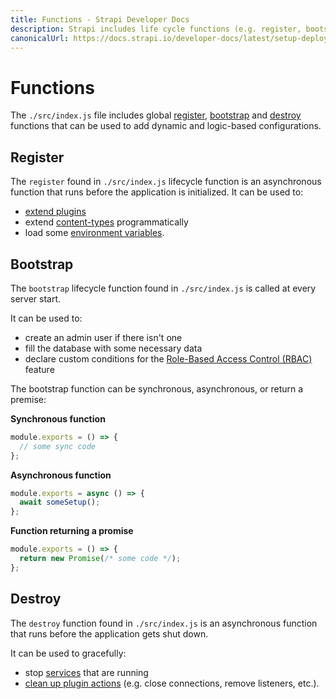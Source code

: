 ```yaml
---
title: Functions - Strapi Developer Docs
description: Strapi includes life cycle functions (e.g. register, bootstrap and destroy) that control the flow of your application.
canonicalUrl: https://docs.strapi.io/developer-docs/latest/setup-deployment-guides/configurations/optional/functions.html
---
```


# Functions

The `./src/index.js` file includes global [register](#register), [bootstrap](#bootstrap) and [destroy](#destroy) functions that can be used to add dynamic and logic-based configurations.

## Register

The `register` found in `./src/index.js` lifecycle function is an asynchronous function that runs before the application is initialized.
It can be used to:

- [extend plugins](/developer-docs/latest/development/plugins-extension.md#extending-a-plugin-s-interface)
- extend [content-types](/developer-docs/latest/development/backend-customization/models.md) programmatically
- load some [environment variables](/developer-docs/latest/setup-deployment-guides/configurations/optional/environment.md).

## Bootstrap

The `bootstrap` lifecycle function found in `./src/index.js` is called at every server start.

It can be used to:

- create an admin user if there isn't one
- fill the database with some necessary data
- declare custom conditions for the [Role-Based Access Control (RBAC)](/developer-docs/latest/setup-deployment-guides/configurations/optional/rbac.md) feature

The bootstrap function can be synchronous, asynchronous, or return a premise:

**Synchronous function**

```js
module.exports = () => {
  // some sync code
};
```

**Asynchronous function**

```js
module.exports = async () => {
  await someSetup();
};
```

**Function returning a promise**

```js
module.exports = () => {
  return new Promise(/* some code */);
};
```


## Destroy

The `destroy` function found in `./src/index.js` is an asynchronous function that runs before the application gets shut down.

It can be used to gracefully:

- stop [services](/developer-docs/latest/development/backend-customization/services.md) that are running
- [clean up plugin actions](/developer-docs/latest/developer-resources/plugin-api-reference/server.md#destroy) (e.g. close connections, remove listeners, etc.).
